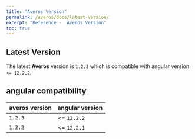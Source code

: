 ```yaml
---
title: "Averos Version"
permalink: /averos/docs/latest-version/
excerpt: "Reference -  Averos Version"
toc: true
---
```


## **Latest Version**


The latest **Averos** version is `1.2.3` which is compatible with angular version  `<= 12.2.2`.


## **angular compatibility**

| **averos version** | **angular version** |
| ------ | ------ | 
| `1.2.3` | <= `12.2.2` |
| `1.2.2` | <= `12.2.1` |
